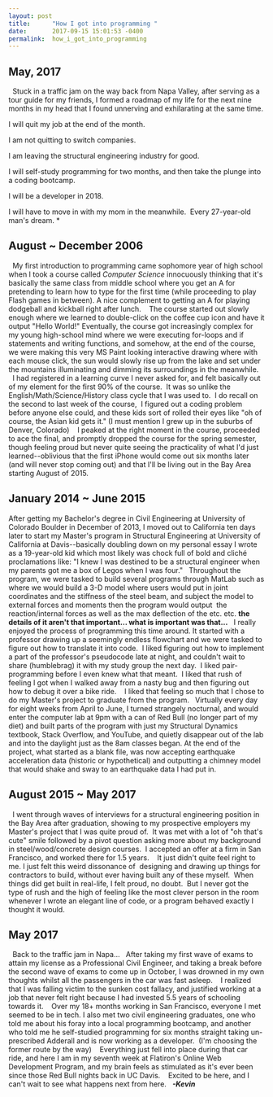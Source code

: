 ```yaml
---
layout: post
title:      "How I got into programming "
date:       2017-09-15 15:01:53 -0400
permalink:  how_i_got_into_programming
---
```


## May, 2017
 
Stuck in a traffic jam on the way back from Napa Valley, after serving as a tour guide for my friends, I formed a roadmap of my life for the next nine months in my head that I found unnerving and exhilarating at the same time.

I will quit my job at the end of the month.

I am not quitting to switch companies. 

I am leaving the structural engineering industry for good.

I will self-study programming for two months, and then take the plunge into a coding bootcamp.

I will be a developer in 2018.  

I will have to move in with my mom in the meanwhile.  Every 27-year-old man's dream. * 

## August ~ December 2006
 
My first introduction to programming came sophomore year of high school when I took a course called *Computer Science* innocuously thinking that it's basically the same class from middle school where you get an A for pretending to learn how to type for the first time (while proceeding to play Flash games in between). A nice complement to getting an A for playing dodgeball and kickball right after lunch.  
 
The course started out slowly enough where we learned to double-click on the coffee cup icon and have it output "Hello World!" Eventually, the course got increasingly complex for my young high-school mind where we were executing for-loops and if statements and writing functions, and somehow, at the end of the course, we were making this very MS Paint looking interactive drawing where with each mouse click, the sun would slowly rise up from the lake and set under the mountains illuminating and dimming its surroundings in the meanwhile.   
 
I had registered in a learning curve I never asked for, and felt basically out of my element for the first 90% of the course.  It was so unlike the English/Math/Science/History class cycle that I was used to.  I do recall on the second to last week of the course,  I figured out a coding problem before anyone else could, and these kids sort of rolled their eyes like "oh of course, the Asian kid gets it." (I must mention I grew up in the suburbs of Denver, Colorado)  
 
I peaked at the right moment in the course, proceeded to ace the final, and promptly dropped the course for the spring semester, though feeling proud but never quite seeing the practicality of what I'd just learned--oblivious that the first iPhone would come out six months later (and will never stop coming out) and that I'll be living out in the Bay Area starting August of 2015. 
 
## January 2014 ~ June 2015

After getting my Bachelor's degree in Civil Engineering at University of Colorado Boulder in December of 2013, I moved out to California ten days later to start my Master's program in Structural Engineering at University of California at Davis--basically doubling down on my personal essay I wrote as a 19-year-old kid which most likely was chock full of bold and cliché proclamations like: "I knew I was destined to be a structural engineer when my parents got me a box of Legos when I was four." 
 
Throughout the program, we were tasked to build several programs through MatLab such as where we would build a 3-D model where users would put in joint coordinates and the stiffness of the steel beam, and subject the model to external forces and moments then the program would output  the reaction/internal forces as well as the max deflection of the etc. etc. **the details of it aren't that important… what is important was that…**
 
I really enjoyed the process of programming this time around. It started with a professor drawing up a seemingly endless flowchart and we were tasked to figure out how to translate it into code.  I liked figuring out how to implement a part of the professor's pseudocode late at night, and couldn't wait to share (humblebrag) it with my study group the next day.  I liked pair-programming before I even knew what that meant.  I liked that rush of feeling I got when I walked away from a nasty bug and then figuring out how to debug it over a bike ride.  
 
I liked that feeling so much that I chose to do my Master's project to graduate from the program.
 
Virtually every day for eight weeks from April to June, I turned strangely nocturnal, and would enter the computer lab at 9pm with a can of Red Bull (no longer part of my diet) and built parts of the program with just my Structural Dynamics textbook, Stack Overflow, and YouTube, and quietly disappear out of the lab and into the daylight just as the 8am classes began. At the end of the project, what started as a blank file, was now accepting earthquake acceleration data (historic or hypothetical) and outputting a chimney model that would shake and sway to an earthquake data I had put in.    
 
## August 2015 ~ May 2017
 
I went through waves of interviews for a structural engineering position in the Bay Area after graduation, showing to my prospective employers my Master's project that I was quite proud of.  It was met with a lot of "oh that's cute" smile followed by a pivot question asking more about my background in steel/wood/concrete design courses.  I accepted an offer at a firm in San Francisco, and worked there for 1.5 years.  
 
It just didn't quite feel right to me. I just felt this weird dissonance of  designing and drawing up things for contractors to build, without ever having built any of these myself.  When things did get built in real-life, I felt proud, no doubt.  But I never got the type of rush and the high of feeling like the most clever person in the room whenever I wrote an elegant line of code, or a program behaved exactly I thought it would.  
 
## May 2017
 
Back to the traffic jam in Napa…
 
After taking my first wave of exams to attain my license as a Professional Civil Engineer, and taking a break before the second wave of exams to come up in October, I was drowned in my own thoughts whilst all the passengers in the car was fast asleep.  
 
I realized that I was falling victim to the sunken cost fallacy, and justified working at a job that never felt right because I had invested 5.5 years of schooling towards it.  
 
Over my 18+ months working in San Francisco, everyone I met seemed to be in tech. I also met two civil engineering graduates, one who told me about his foray into a local programming bootcamp, and another who told me he self-studied programming for six months straight taking un-prescribed Adderall and is now working as a developer.  (I'm choosing the former route by the way)  
 
Everything just fell into place during that car ride, and here I am in my seventh week at Flatiron's Online Web Development Program, and my brain feels as stimulated as it's ever been since those Red Bull nights back in UC Davis.  
 
Excited to be here, and I can't wait to see what happens next from here.
 
***-Kevin***




